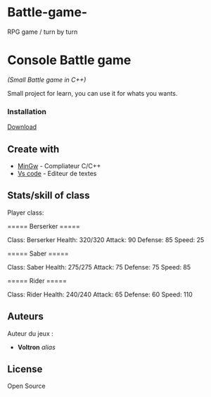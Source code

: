 # Battle-game-
RPG game / turn by turn 

# Console Battle game
_(Small Battle game in C++)_

Small project for learn, you can use it for whats you wants.

### Installation

[Download]()


## Create with

* [MinGw](https://www.mingw-w64.org) - Compliateur C/C++
* [Vs code](https://code.visualstudio.com) - Editeur de textes


## Stats/skill of class

Player class:

===== Berserker =====

Class: Berserker
Health: 320/320 
Attack: 90 
Defense: 85 
Speed: 25 

===== Saber =====

Class: Saber
Health: 275/275 
Attack: 75 
Defense: 75 
Speed: 85 

===== Rider =====

Class: Rider 
Health: 240/240 
Attack: 65 
Defense: 60 
Speed: 110 

## Auteurs
Auteur du jeux : 
* **Voltron** _alias_ 

## License

Open Source
